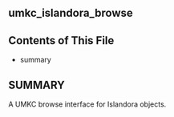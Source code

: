 umkc_islandora_browse
---------------------

Contents of This File
---------------------

* summary

SUMMARY
-------

A UMKC browse interface for Islandora objects.
